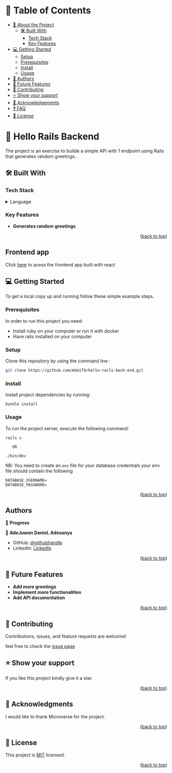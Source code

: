 <a name="readme-top"></a>

# 📗 Table of Contents

- [📖 About the Project](#about-project)
  - [🛠 Built With](#built-with)
    - [Tech Stack](#tech-stack)
    - [Key Features](#key-features)
- [💻 Getting Started](#getting-started)
  - [Setup](#setup)
  - [Prerequisites](#prerequisites)
  - [Install](#install)
  - [Usage](#usage)
- [👥 Authors](#authors)
- [🔭 Future Features](#future-features)
- [🤝 Contributing](#contributing)
- [⭐️ Show your support](#support)
- [🙏 Acknowledgements](#acknowledgements)
- [❓ FAQ](#faq)
- [📝 License](#license)

# 📖 Hello Rails Backend <a name="about-project"></a>

The project is an exercise to builde a simple API with 1 endpoint using Rails that generates random greetings..

## 🛠 Built With <a name="built-with"></a>

### Tech Stack <a name="tech-stack"></a>

<details>
  <summary>Language</summary>
  <ul>
    <li><a href="https://rubyonrails.org/">Rails</a></li>
    <li><a href="https://www.postgresql.org/">Postgresql</a></li>
    <li><a href="https://react.dev/">React</a></li>
    <li><a href="https://redux.js.org/">Redux</a></li>
  </ul>
</details>

### Key Features <a name="key-features"></a>

- **Generates random greetings**

<p align="right">(<a href="#readme-top">back to top</a>)</p>

## Frontend app

Click [here]() to acess the frontend app built with react



## 💻 Getting Started <a name="getting-started"></a>

To get a local copy up and running follow these simple example steps.

### Prerequisites

In order to run this project you need:

- Install ruby on your computer or run it with docker
- Have rails installed on your computer

### Setup

Clone this repository by using the command line :

```sh
git clone https://github.com/Ade179/hello-rails-back-end.git

```

### Install

Install project dependencies by running:

```
bundle install
```

### Usage

To run the project server, execute the following command:

```
rails s

   OR

./bin/dev
```

NB: You need to create an `env` file for your database credentials
your env file should contain the following
```
DATABASE_USERNAME=
DATABASE_PASSWORD=
```

<p align="right">(<a href="#readme-top">back to top</a>)</p>

## Authors <a name="authors"></a>

👤 **Progress**

👤 **AdeJuwon DanieL Adesanya**

- GitHub: [@githubhandle](https://github.com/Ade179)
- LinkedIn: [LinkedIn](https://www.linkedin.com/in/adejuwon-adesanya-237b54239/)


<p align="right">(<a href="#readme-top">back to top</a>)</p>

## 🔭 Future Features <a name="future-features"></a>

- **Add more greetings**
- **Implement more functionalities**
- **Add API documentation**

<p align="right">(<a href="#readme-top">back to top</a>)</p>

## 🤝 Contributing <a name="contributing"></a>

Contributions, issues, and feature requests are welcome!

feel free to check the [issue page](https://github.com/Progress2002/hello-rails-back-end/issues)
## ⭐️ Show your support <a name="support"></a>

If you like this project kindly give it a star.

<p align="right">(<a href="#readme-top">back to top</a>)</p>

## 🙏 Acknowledgments <a name="acknowledgements"></a>

I would like to thank Microverse for the project.

<p align="right">(<a href="#readme-top">back to top</a>)</p>


## 📝 License <a name="license"></a>

This project is [MIT](./LICENSE) licensed.

<p align="right">(<a href="#readme-top">back to top</a>)</p>
